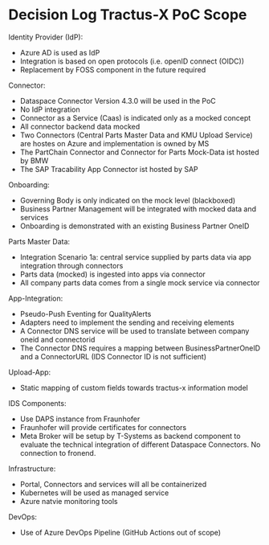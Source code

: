 Decision Log Tractus-X PoC Scope
=================================

Identity Provider (IdP):
- Azure AD is used as IdP
- Integration is based on open protocols (i.e. openID connect (OIDC))
- Replacement by FOSS component in the future required

Connector:
- Dataspace Connector Version 4.3.0 will be used in the PoC
- No IdP integration
- Connector as a Service (Caas) is indicated only as a mocked concept
- All connector backend data mocked
- Two Connectors (Central Parts Master Data and KMU Upload Service) are hostes on Azure and implementation is owned by MS
- The PartChain Connector and Connector for Parts Mock-Data ist hosted by BMW
- The SAP Tracability App Connector ist hosted by SAP

Onboarding:
- Governing Body is only indicated on the mock level (blackboxed)
- Business Partner Management will be integrated with mocked data and services
- Onboarding is demonstrated with an existing Business Partner OneID

Parts Master Data:
- Integration Scenario 1a: central service supplied by parts data via app integration through connectors
- Parts data (mocked) is ingested into apps via connector
- All company parts data comes from a single mock service via connector

App-Integration:
- Pseudo-Push Eventing for QualityAlerts
- Adapters need to implement the sending and receiving elements
- A Connector DNS service will be used to translate between company oneid and connectorid
- The Connector DNS requires a mapping between BusinessPartnerOneID and a ConnectorURL (IDS Connector ID is not sufficient)

Upload-App:
- Static mapping of custom fields towards tractus-x information model

IDS Components:
- Use DAPS instance from Fraunhofer
- Fraunhofer will provide certificates for connectors
- Meta Broker will be setup by T-Systems as backend component to evaluate the technical integration of different Dataspace Connectors. No connection to fronend.

Infrastructure:
- Portal, Connectors and services will all be containerized
- Kubernetes will be used as managed service 
- Azure natvie monitoring tools

DevOps:
- Use of Azure DevOps Pipeline (GitHub Actions out of scope)

